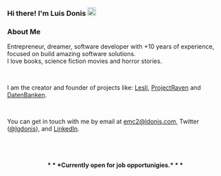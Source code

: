 ### Hi there! I'm Luis Donis <a href="https://www.ldonis.com/"><img src="https://media.giphy.com/media/hvRJCLFzcasrR4ia7z/giphy.gif" width="20px" height="20px"></a>


### About Me
Entrepreneur, dreamer, software developer with +10 years of experience, focused on build amazing software solutions.  
I love books, science fiction movies and horror stories.

<br />

I am the creator and founder of projects like: [Lesli](https://www.lesli.tech), [ProjectRaven](https://www.raven.gt/) and [DatenBanken](https://datenbanken.dev/).

<br />

You can get in touch with me by email at [emc2@ldonis.com](mailto:emc2@ldonis.com), Twitter ([@lgdonis](https://twitter.com/lgdonis)), and [LinkedIn](https://www.linkedin.com/in/ldonis/).

<br /> <br /> 

<h4 align="center">* * *Currently open for job opportunigies.* * *</h4>

<br /> <br />
